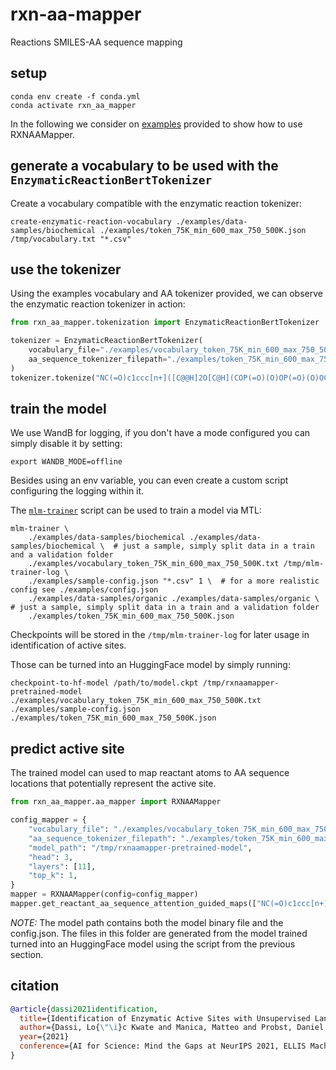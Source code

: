 # rxn-aa-mapper

Reactions SMILES-AA sequence mapping

## setup

```console
conda env create -f conda.yml
conda activate rxn_aa_mapper
```

In the following we consider on [examples](./examples) provided to show how to use RXNAAMapper.

## generate a vocabulary to be used with the `EnzymaticReactionBertTokenizer`

Create a vocabulary compatible with the enzymatic reaction tokenizer:

```console
create-enzymatic-reaction-vocabulary ./examples/data-samples/biochemical ./examples/token_75K_min_600_max_750_500K.json /tmp/vocabulary.txt "*.csv"
```

## use the tokenizer

Using the examples vocabulary and AA tokenizer provided, we can observe the enzymatic reaction tokenizer in action:

```python
from rxn_aa_mapper.tokenization import EnzymaticReactionBertTokenizer

tokenizer = EnzymaticReactionBertTokenizer(
    vocabulary_file="./examples/vocabulary_token_75K_min_600_max_750_500K.txt",
    aa_sequence_tokenizer_filepath="./examples/token_75K_min_600_max_750_500K.json"
)
tokenizer.tokenize("NC(=O)c1ccc[n+]([C@@H]2O[C@H](COP(=O)(O)OP(=O)(O)OC[C@H]3O[C@@H](n4cnc5c(N)ncnc54)[C@H](O)[C@@H]3O)[C@@H](O)[C@H]2O)c1.O=C([O-])CC(C(=O)[O-])C(O)C(=O)[O-]|AGGVKTVTLIPGDGIGPEISAAVMKIFDAAKAPIQANVRPCVSIEGYKFNEMYLDTVCLNIETACFATIKCSDFTEEICREVAENCKDIK>>O=C([O-])CCC(=O)C(=O)[O-]")
```

## train the model

We use WandB for logging, if you don't have a mode configured you can simply disable it by setting:

```console
export WANDB_MODE=offline
```

Besides using an env variable, you can even create a custom script configuring the logging within it.

The [`mlm-trainer`](./bin/mlm-trainer) script can be used to train a model via MTL:

```console
mlm-trainer \
    ./examples/data-samples/biochemical ./examples/data-samples/biochemical \  # just a sample, simply split data in a train and a validation folder
    ./examples/vocabulary_token_75K_min_600_max_750_500K.txt /tmp/mlm-trainer-log \
    ./examples/sample-config.json "*.csv" 1 \  # for a more realistic config see ./examples/config.json
    ./examples/data-samples/organic ./examples/data-samples/organic \  # just a sample, simply split data in a train and a validation folder
    ./examples/token_75K_min_600_max_750_500K.json
```

Checkpoints will be stored in the `/tmp/mlm-trainer-log` for later usage in identification of active sites.

Those can be turned into an HuggingFace model by simply running:

```console
checkpoint-to-hf-model /path/to/model.ckpt /tmp/rxnaamapper-pretrained-model ./examples/vocabulary_token_75K_min_600_max_750_500K.txt ./examples/sample-config.json ./examples/token_75K_min_600_max_750_500K.json
```

## predict active site

The trained model can used to map reactant atoms to AA sequence locations that potentially represent the active site.


```python
from rxn_aa_mapper.aa_mapper import RXNAAMapper

config_mapper = {
    "vocabulary_file": "./examples/vocabulary_token_75K_min_600_max_750_500K.txt",
    "aa_sequence_tokenizer_filepath": "./examples/token_75K_min_600_max_750_500K.json",
    "model_path": "/tmp/rxnaamapper-pretrained-model",
    "head": 3,
    "layers": [11],
    "top_k": 1,
}
mapper = RXNAAMapper(config=config_mapper)
mapper.get_reactant_aa_sequence_attention_guided_maps(["NC(=O)c1ccc[n+]([C@@H]2O[C@H](COP(=O)(O)OP(=O)(O)OC[C@H]3O[C@@H](n4cnc5c(N)ncnc54)[C@H](O)[C@@H]3O)[C@@H](O)[C@H]2O)c1.O=C([O-])CC(C(=O)[O-])C(O)C(=O)[O-]|AGGVKTVTLIPGDGIGPEISAAVMKIFDAAKAPIQANVRPCVSIEGYKFNEMYLDTVCLNIETACFATIKCSDFTEEICREVAENCKDIK>>O=C([O-])CCC(=O)C(=O)[O-]"])
```
*NOTE:* The model path contains both the model binary file and the config.json. The files in this folder are generated from the model trained turned into an HuggingFace model using the script from the previous section.

## citation

```bib
@article{dassi2021identification,
  title={Identification of Enzymatic Active Sites with Unsupervised Language Modeling},
  author={Dassi, Lo{\"\i}c Kwate and Manica, Matteo and Probst, Daniel and Schwaller, Philippe and Teukam, Yves Gaetan Nana and Laino, Teodoro},
  year={2021}
  conference={AI for Science: Mind the Gaps at NeurIPS 2021, ELLIS Machine Learning for Molecule Discovery Workshop 2021}
}
```
